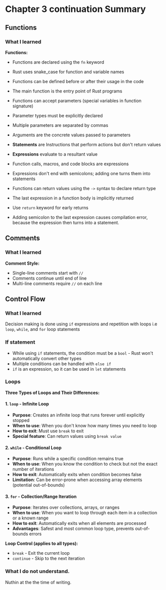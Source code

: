 # Chapter 3 continuation Summary

## Functions

### What I learned

**Functions:**
- Functions are declared using the `fn` keyword
- Rust uses snake_case for function and variable names
- Functions can be defined before or after their usage in the code
- The main function is the entry point of Rust programs

- Functions can accept parameters (special variables in function signature)
- Parameter types must be explicitly declared
- Multiple parameters are separated by commas
- Arguments are the concrete values passed to parameters

- **Statements** are Instructions that perform actions but don't return values
- **Expressions** evaluate to a resultant value
- Function calls, macros, and code blocks are expressions
- Expressions don't end with semicolons; adding one turns them into statements

- Functions can return values using the `->` syntax to declare return type
- The last expression in a function body is implicitly returned
- Use `return` keyword for early returns
- Adding semicolon to the last expression causes compilation error, because the expression then turns into a statement.


##  Comments

### What I learned

**Comment Style:**
- Single-line comments start with `//`
- Comments continue until end of line
- Multi-line comments require `//` on each line


##  Control Flow

### What I learned

Decision making is done using `if` expressions and repetition with loops i.e `loop`, `while`, and `for` loop statements

### If statement

- While using `if` statements, the condition must be a `bool` - Rust won't automatically convert other types
- Multiple conditions can be handled with `else if`
- `if` is an expression, so it can be used in `let` statements

### Loops

**Three Types of Loops and Their Differences:**

#### 1. `loop` - Infinite Loop
- **Purpose**: Creates an infinite loop that runs forever until explicitly stopped
- **When to use**: When you don't know how many times you need to loop
- **How to exit**: Must use `break` to exit
- **Special feature**: Can return values using `break value`


#### 2. `while` - Conditional Loop  
- **Purpose**: Runs while a specific condition remains true
- **When to use**: When you know the condition to check but not the exact number of iterations
- **How to exit**: Automatically exits when condition becomes false
- **Limitation**: Can be error-prone when accessing array elements (potential out-of-bounds)


#### 3. `for` - Collection/Range Iteration
- **Purpose**: Iterates over collections, arrays, or ranges
- **When to use**: When you want to loop through each item in a collection or a known range
- **How to exit**: Automatically exits when all elements are processed
- **Advantages**: Safest and most common loop type, prevents out-of-bounds errors


**Loop Control (applies to all types):**
- `break` - Exit the current loop
- `continue` - Skip to the next iteration

### What I do not understand.
Nuthin at the the time of writing.

